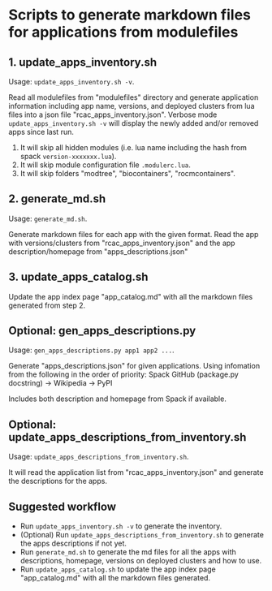 # Scripts to generate markdown files for applications from modulefiles

## 1. update_apps_inventory.sh
Usage: `update_apps_inventory.sh -v`.

Read all modulefiles from "modulefiles" directory and generate application information including app name, versions, and deployed clusters from lua files into a json file "rcac_apps_inventory.json". Verbose mode `update_apps_inventory.sh -v` will display the newly added and/or removed apps since last run. 
1) It will skip all hidden modules (i.e. lua name including the hash from spack `version-xxxxxxx.lua`).
2) It will skip module configuration file `.modulerc.lua`.
3) It will skip folders "modtree", "biocontainers", "rocmcontainers".

## 2. generate_md.sh
Usage: `generate_md.sh`.

Generate markdown files for each app with the given format. Read the app with versions/clusters from "rcac_apps_inventory.json" and the app description/homepage from "apps_descriptions.json"

## 3. update_apps_catalog.sh
Update the app index page "app_catalog.md" with all the markdown files generated from step 2.

## Optional: gen_apps_descriptions.py
Usage: `gen_apps_descriptions.py app1 app2 ...`.

Generate "apps_descriptions.json" for given applications. Using infomation from the following in the order of priority: Spack GitHub (package.py docstring) -> Wikipedia -> PyPI

Includes both description and homepage from Spack if available.

## Optional: update_apps_descriptions_from_inventory.sh
Usage: `update_apps_descriptions_from_inventory.sh`.

It will read the application list from "rcac_apps_inventory.json" and generate the descriptions for the apps.

## Suggested workflow
- Run `update_apps_inventory.sh -v` to generate the inventory.
- (Optional) Run `update_apps_descriptions_from_inventory.sh` to generate the apps descriptions if not yet.
- Run `generate_md.sh` to generate the md files for all the apps with descriptions, homepage, versions on deployed clusters and how to use.
- Run `update_apps_catalog.sh` to update the app index page "app_catalog.md" with all the markdown files generated.